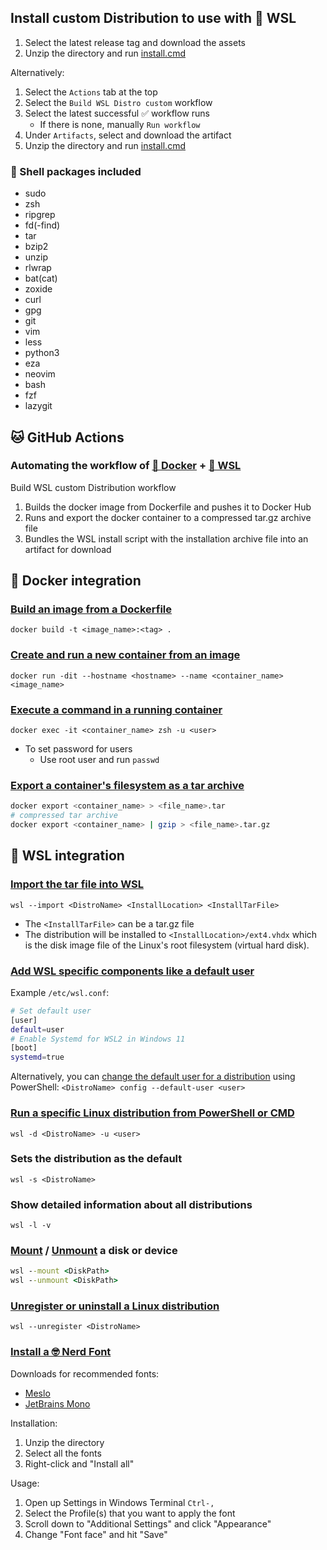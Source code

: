 ## Install custom Distribution to use with 🐧 WSL

1. Select the latest release tag and download the assets
2. Unzip the directory and run [install.cmd](src%2Finstall.cmd)

Alternatively:
1. Select the `Actions` tab at the top
2. Select the `Build WSL Distro custom` workflow
3. Select the latest successful ✅ workflow runs
   - If there is none, manually `Run workflow`
4. Under `Artifacts`, select and download the artifact
5. Unzip the directory and run [install.cmd](src%2Finstall.cmd)

### 🐚 Shell packages included
- sudo
- zsh
- ripgrep
- fd(-find)
- tar
- bzip2
- unzip
- rlwrap
- bat(cat)
- zoxide
- curl
- gpg
- git
- vim
- less
- python3
- eza
- neovim
- bash
- fzf
- lazygit

## 🐱 GitHub Actions

### Automating the workflow of [🐳 Docker](#-docker-integration) + [🐧 WSL](#-wsl-integration)

Build WSL custom Distribution workflow

1. Builds the docker image from Dockerfile and pushes it to Docker Hub
2. Runs and export the docker container to a compressed tar.gz archive file
3. Bundles the WSL install script with the installation archive file into an artifact for download

## 🐳 Docker integration

### [Build an image from a Dockerfile](https://docs.docker.com/engine/reference/commandline/build/)
`docker build -t <image_name>:<tag> .`

### [Create and run a new container from an image](https://docs.docker.com/engine/reference/commandline/run/)
`docker run -dit --hostname <hostname> --name <container_name> <image_name>`

### [Execute a command in a running container](https://docs.docker.com/engine/reference/commandline/exec/)
`docker exec -it <container_name> zsh -u <user>`
- To set password for users
    - Use root user and run `passwd`

### [Export a container's filesystem as a tar archive](https://docs.docker.com/engine/reference/commandline/container_export/)
```sh
docker export <container_name> > <file_name>.tar
# compressed tar archive
docker export <container_name> | gzip > <file_name>.tar.gz
```

## 🐧 WSL integration

### [Import the tar file into WSL](https://learn.microsoft.com/en-us/windows/wsl/use-custom-distro#import-the-tar-file-into-wsl/)
`wsl --import <DistroName> <InstallLocation> <InstallTarFile>`
- The `<InstallTarFile>` can be a tar.gz file
- The distribution will be installed to `<InstallLocation>/ext4.vhdx` which is the disk image file of the Linux's root filesystem (virtual hard disk).

### [Add WSL specific components like a default user](https://learn.microsoft.com/en-us/windows/wsl/use-custom-distro#add-wsl-specific-components-like-a-default-user)
Example `/etc/wsl.conf`:
```sh
# Set default user
[user]
default=user
# Enable Systemd for WSL2 in Windows 11
[boot]
systemd=true
```
Alternatively, you can [change the default user for a distribution](https://learn.microsoft.com/en-us/windows/wsl/basic-commands?source=recommendations#change-the-default-user-for-a-distribution) using PowerShell:
`<DistroName> config --default-user <user>`

### [Run a specific Linux distribution from PowerShell or CMD](https://learn.microsoft.com/en-us/windows/wsl/basic-commands?source=recommendations#run-a-specific-linux-distribution-from-powershell-or-cmd)
`wsl -d <DistroName> -u <user>`

### Sets the distribution as the default
`wsl -s <DistroName>`

### Show detailed information about all distributions
`wsl -l -v`

### [Mount](https://learn.microsoft.com/en-us/windows/wsl/basic-commands?source=recommendations#mount-a-disk-or-device) / [Unmount](https://learn.microsoft.com/en-us/windows/wsl/basic-commands?source=recommendations#unmount-disks) a disk or device
```cmd
wsl --mount <DiskPath>
wsl --unmount <DiskPath>
```

### [Unregister or uninstall a Linux distribution](https://learn.microsoft.com/en-us/windows/wsl/basic-commands?source=recommendations#unregister-or-uninstall-a-linux-distribution)
`wsl --unregister <DistroName>`

### [Install a 🤓 Nerd Font](https://learn.microsoft.com/en-us/windows/terminal/tutorials/custom-prompt-setup#install-a-nerd-font)
Downloads for recommended fonts:
- [Meslo](https://github.com/ryanoasis/nerd-fonts/releases/latest/download/Meslo.zip)
- [JetBrains Mono](https://github.com/ryanoasis/nerd-fonts/releases/latest/download/JetBrainsMono.zip)

Installation:
1. Unzip the directory
2. Select all the fonts
3. Right-click and "Install all"

Usage:
1. Open up Settings in Windows Terminal `Ctrl-,`
2. Select the Profile(s) that you want to apply the font
3. Scroll down to "Additional Settings" and click "Appearance"
4. Change "Font face" and hit "Save"